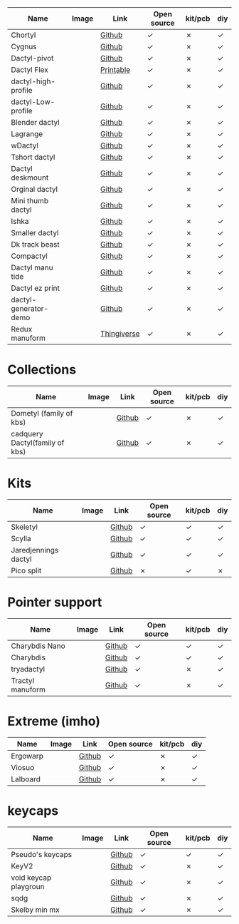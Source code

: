 | Name | Image | Link | Open source | kit/pcb | diy |
|------|-------|------|-------------|---------|--------------|
| Chortyl| ![]()|[Github](https://github.com/jdart/chortyl)| &check; | &#10007; | &check; |
| Cygnus |![]()|[Github](https://github.com/juhakaup/keyboards/tree/main/Cygnus%20v0.5)|&check; | &#10007; | &check; |
| Dactyl-pivot |![]()|[Github](https://github.com/chenfucn/dactyl-pivot)|&check; | &#10007; | &check; |
| Dactyl Flex |![]()|[Printable](https://www.printables.com/model/102789-dactyl-flex-w-threaded-tenting)|&check; | &#10007; | &check; |
| dactyl-high-profile |![]()|[Github](https://github.com/JPricey/dactyl-high-profile )|&check; | &#10007; | &check; |
| dactyl-Low-profile |![]()|[Github](https://github.com/omurovec/dactyl-high-profile)|&check; | &#10007; | &check; |
| Blender dactyl |![]()|[Github](https://github.com/SeanGilroy/blender-dactyl-keyboard)|&check; | &#10007; | &check; |
| Lagrange |![]()|[Github](https://github.com/dpapavas/lagrange-keyboard)|&check; | &#10007; | &check; |
| wDactyl |![]()|[Github](https://github.com/wlard/keyboards/tree/main/wDactyl%20-%20large)|&check; | &#10007; | &check; |
| Tshort dactyl |![]()|[Github](https://github.com/tshort/dactyl-keyboard)|&check; | &#10007; | &check; |
| Dactyl deskmount |![]()|[Github](https://github.com/nickcoutsos/dactyl-deskmount)|&check; | &#10007; | &check; |
| Orginal dactyl |![]()|[Github](https://github.com/adereth/dactyl-keyboard)|&check; | &#10007; | &check; |
| Mini thumb dactyl |![]()|[Github](https://github.com/aleung/mini-thumb-dactyl-keyboard)|&check; | &#10007; | &check; |
| Ishka |![]()|[Github](https://github.com/BrokenFlows/Ishka)|&check; | &#10007; | &check; |
| Smaller dactyl |![]()|[Github](https://github.com/tleytek/Smaller-Dactyl)|&check; | &#10007; | &check; |
| Dk track beast |![]()|[Github](https://github.com/davekincade/dactyl-manuform-mini-keyboard/tree/dk-track-beast)|&check; | &#10007; | &check; |
| Compactyl |![]()|[Github](https://github.com/dereknheiley/compactyl)|&check; | &#10007; | &check; |
| Dactyl manu tide |![]()|[Github](https://github.com/Kravchenko32/dactyl-manu-tide)|&check; | &#10007; | &check; |
| Dactyl ez print |![]()|[Github](https://github.com/ramonimbao/dactyl-ez2print)|&check; | &#10007; | &check; |
| dactyl-generator-demo |![]()|[Github](https://github.com/yejianfengblue/dactyl-generator-demo)|&check; | &#10007; | &check; |
| Redux manuform |![]()|[Thingiverse](https://www.thingiverse.com/thing:3503380)|&check; | &#10007; | &check; |

# Collections
| Name | Image | Link | Open source | kit/pcb | diy |
|------|-------|------|-------------|---------|--------------|
| Dometyl (family of kbs) |![]()|[Github](https://github.com/geoffder/dometyl-keyboard)|&check; | &#10007; | &check; |
| cadquery Dactyl(family of kbs) |![]()|[Github](https://github.com/joshreve/dactyl-keyboard)|&check; | &#10007; | &check; |

# Kits
| Name | Image | Link | Open source | kit/pcb | diy |
|------|-------|------|-------------|---------|--------------|
| Skeletyl |![]()|[Github](https://github.com/Bastardkb/Skeletyl)|&check; | &check; | &check; |
| Scylla |![]()|[Github](https://github.com/Bastardkb/Scylla)|&check; | &check; | &check; |
| Jaredjennings dactyl |![]()|[Github](https://github.com/jaredjennings/dactyl-keyboard)|&check; | &check; | &check; |
| Pico split |![]()|[Github](https://github.com/akaenner/picosplit)|&#10007; | &check; | &#10007; |

# Pointer support
| Name | Image | Link | Open source | kit/pcb | diy |
|------|-------|------|-------------|---------|--------------|
| Charybdis Nano |![]()|[Github](https://github.com/Bastardkb/Charybdis/tree/main/files/3x5%20nano)|&check; | &check; | &check; |
| Charybdis |![]()|[Github](https://github.com/Bastardkb/Charybdis/tree/main/files/4x6)|&check; | &check; | &check; |
| tryadactyl |![]()|[Github](https://github.com/wolfwood/tryadactyl)|&check; | &#10007; | &check; |
| Tractyl manuform |![]()|[Github](https://github.com/noahprince22/tractyl-manuform-keyboard)|&check; | &#10007; | &check; |

# Extreme (imho)
| Name | Image | Link | Open source | kit/pcb | diy |
|------|-------|------|-------------|---------|--------------|
| Ergowarp |![]()|[Github](https://github.com/pseudoku/ErgoWarp)|&check; | &#10007; | &check; |
| Viosuo |![]()|[Github](https://github.com/Baranowski/Viosuo)|&check; | &#10007; | &check; |
| Lalboard |![]()|[Github](https://github.com/JesusFreke/lalboard)|&check; | &#10007; | &check; |


# keycaps
| Name | Image | Link | Open source | kit/pcb | diy |
|------|-------|------|-------------|---------|--------------|
| Pseudo's keycaps |![]()|[Github](https://github.com/pseudoku/PseudoMakeMeKeyCapProfiles)|&check; | &check; | &check; |
| KeyV2 |![]()|[Github](https://github.com/rsheldiii/KeyV2)|&check; | &#10007; | &check; |
| void keycap playgroun |![]()|[Github](https://github.com/riskable/keycap_playground)|&check; | &#10007; | &check; |
| sqdg |![]()|[Github](https://github.com/crides/sqdg)|&check; | &#10007; | &check; |
| Skelby min mx |![]()|[Github](https://github.com/madebyperce/shelby-min-mx-keycaps)|&check; | &#10007; | &check; |
